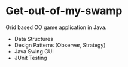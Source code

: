 # Get-out-of-my-swamp

Grid based OO game application in Java.

- Data Structures
- Design Patterns (Observer, Strategy)
- Java Swing GUI
- JUnit Testing
